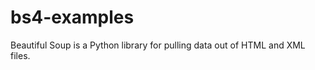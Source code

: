 bs4-examples
============

Beautiful Soup is a Python library for pulling data out of HTML and XML files.
